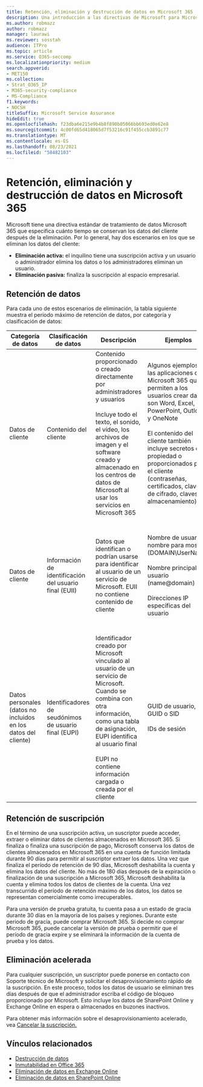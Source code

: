 ```yaml
---
title: Retención, eliminación y destrucción de datos en Microsoft 365
description: Una introducción a las directivas de Microsoft para Microsoft 365 con respecto a la retención, eliminación y destrucción de datos.
ms.author: robmazz
author: robmazz
manager: laurawi
ms.reviewer: sosstah
audience: ITPro
ms.topic: article
ms.service: O365-seccomp
ms.localizationpriority: medium
search.appverid:
- MET150
ms.collection:
- Strat_O365_IP
- M365-security-compliance
- MS-Compliance
f1.keywords:
- NOCSH
titleSuffix: Microsoft Service Assurance
hideEdit: true
ms.openlocfilehash: f23dba6e215e9b4b8f890b05066bb693ed0e62e8
ms.sourcegitcommit: 4c00fd65d418065d7f53216c91f455ccb3891c77
ms.translationtype: MT
ms.contentlocale: es-ES
ms.lasthandoff: 08/23/2021
ms.locfileid: "58482103"
---
```

# <a name="data-retention-deletion-and-destruction-in-microsoft-365"></a>Retención, eliminación y destrucción de datos en Microsoft 365

Microsoft tiene una directiva estándar de tratamiento de datos Microsoft 365 que especifica cuánto tiempo se conservan los datos del cliente después de la eliminación. Por lo general, hay dos escenarios en los que se eliminan los datos del cliente:

- **Eliminación activa:** el inquilino tiene una suscripción activa y un usuario o administrador elimina los datos o los administradores eliminan un usuario.
- **Eliminación pasiva:** finaliza la suscripción al espacio empresarial.

## <a name="data-retention"></a>Retención de datos

Para cada uno de estos escenarios de eliminación, la tabla siguiente muestra el período máximo de retención de datos, por categoría y clasificación de datos:

| Categoría de datos | Clasificación de datos | Descripción | Ejemplos | Período de retención |
|-----------------|-----------------|-----------------|----------------------------------|-------------------------------|
| Datos de cliente | Contenido del cliente| Contenido proporcionado o creado directamente por administradores y usuarios <br><br> Incluye todo el texto, el sonido, el vídeo, los archivos de imagen y el software creado y almacenado en los centros de datos de Microsoft al usar los servicios en Microsoft 365 | Algunos ejemplos de las aplicaciones de Microsoft 365 que permiten a los usuarios crear datos son Word, Excel, PowerPoint, Outlook y OneNote <br><br> El contenido del cliente también incluye secretos de propiedad o proporcionados por el cliente (contraseñas, certificados, claves de cifrado, claves de almacenamiento) | **Escenario de eliminación activa:** como máximo 30 días <br><br> **Escenario de eliminación pasiva:** como máximo 180 días |
| Datos de cliente | Información de identificación del usuario final (EUII) | Datos que identifican o podrían usarse para identificar al usuario de un servicio de Microsoft. EUII no contiene contenido de cliente | Nombre de usuario o nombre para mostrar (DOMAIN\UserName) <br><br> Nombre principal de usuario (name@domain) <br><br>  Direcciones IP específicas del usuario | **Escenario de eliminación activa:** como máximo 180 días (solo una acción de administrador de inquilinos) <br><br> **Escenario de eliminación pasiva:** como máximo 180 días |
| Datos personales <br> (datos no incluidos en los datos del cliente) | Identificadores de seudónimos de usuario final (EUPI) | Identificador creado por Microsoft vinculado al usuario de un servicio de Microsoft. Cuando se combina con otra información, como una tabla de asignación, EUPI identifica al usuario final <br><br> EUPI no contiene información cargada o creada por el cliente | GUID de usuario, GUID o SID <br><br> IDs de sesión | **Escenario de eliminación activa:** como máximo 30 días <br><br> **Escenario de eliminación pasiva:** como máximo 180 días |

## <a name="subscription-retention"></a>Retención de suscripción

En el término de una suscripción activa, un suscriptor puede acceder, extraer o eliminar datos de clientes almacenados en Microsoft 365. Si finaliza o finaliza una suscripción de pago, Microsoft conserva los datos de clientes almacenados en Microsoft 365 en una cuenta de función limitada durante 90 días para permitir al suscriptor extraer los datos. Una vez que finaliza el período de retención de 90 días, Microsoft deshabilita la cuenta y elimina los datos del cliente. No más de 180 días después de la expiración o finalización de una suscripción a Microsoft 365, Microsoft deshabilita la cuenta y elimina todos los datos de clientes de la cuenta. Una vez transcurrido el período de retención máximo de los datos, los datos se representan comercialmente como irrecuperables.

Para una versión de prueba gratuita, tu cuenta pasa a un estado de gracia durante 30 días en la mayoría de los países y regiones. Durante este periodo de gracia, puede comprar Microsoft 365. Si decide no comprar Microsoft 365, puede cancelar la versión de prueba o permitir que el período de gracia expire y se eliminará la información de la cuenta de prueba y los datos.

## <a name="expedited-deletion"></a>Eliminación acelerada

Para cualquier suscripción, un suscriptor puede ponerse en contacto con Soporte técnico de Microsoft y solicitar el desaprovisionamiento rápido de la suscripción. En este proceso, todos los datos de usuario se eliminan tres días después de que el administrador escriba el código de bloqueo proporcionado por Microsoft. Esto incluye los datos de SharePoint Online y Exchange Online en espera o almacenados en buzones inactivos.

Para obtener más información sobre el desaprovisionamiento acelerado, vea [Cancelar la suscripción.](/microsoft-365/commerce/subscriptions/cancel-your-subscription)

## <a name="related-links"></a>Vínculos relacionados

- [Destrucción de datos](assurance-data-destruction.md)
- [Inmutabilidad en Office 365](assurance-data-immutability.md)
- [Eliminación de datos en Exchange Online](assurance-exchange-online-data-deletion.md)
- [Eliminación de datos en SharePoint Online](assurance-sharepoint-online-data-deletion.md)
